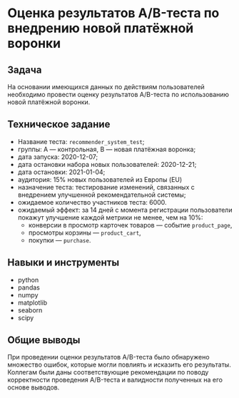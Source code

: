 # Оценка результатов A/B-теста по внедрению новой платёжной воронки


## Задача

На основании имеющихся данных по действиям пользователей необходимо провести оценку результатов A/B-теста по использованию новой платёжной воронки.


## Техническое задание

- Название теста: `recommender_system_test`;
- группы: А — контрольная, B — новая платёжная воронка;
- дата запуска: 2020-12-07;
- дата остановки набора новых пользователей: 2020-12-21;
- дата остановки: 2021-01-04;
- аудитория: 15% новых пользователей из Европы (EU)
- назначение теста: тестирование изменений, связанных с внедрением улучшенной рекомендательной системы;
- ожидаемое количество участников теста: 6000.
- ожидаемый эффект: за 14 дней с момента регистрации пользователи покажут улучшение каждой метрики не менее, чем на 10%:
    - конверсии в просмотр карточек товаров — событие `product_page`,
    - просмотры корзины — `product_cart`,
    - покупки — `purchase`.


## Навыки и инструменты

- python
- pandas
- numpy
- matplotlib
- seaborn
- scipy


## Общие выводы

При проведении оценки результатов A/B-теста было обнаружено множество ошибок, которые могли повлиять и исказить его результаты. Коллегам были даны соответствующие рекомендации по поводу корректности проведения A/B-теста и валидности полученных на его основе выводов.
